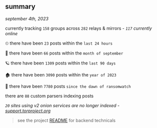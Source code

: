 
## summary
_september 4th, 2023_

currently tracking `158` groups across `282` relays & mirrors - _`117` currently online_

⏲ there have been `23` posts within the `last 24 hours`

🦈 there have been `66` posts within the `month of september`

🪐 there have been `1309` posts within the `last 90 days`

🏚 there have been `3090` posts within the `year of 2023`

🦕 there have been `7780` posts `since the dawn of ransomwatch`

there are `88` custom parsers indexing posts

_`20` sites using v2 onion services are no longer indexed - [support.torproject.org](https://support.torproject.org/onionservices/v2-deprecation/)_

> see the project [README](https://github.com/joshhighet/ransomwatch#ransomwatch--) for backend technicals
